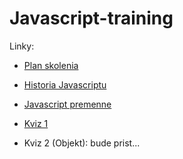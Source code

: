 # Javascript-training

Linky:

* [Plan skolenia](https://docs.google.com/document/d/1m6PF6sNcDmeaU2HV75tS3DbnW4PVk3s7pDQftLC7EVU/edit?usp=sharing)

* [Historia Javascriptu](https://docs.google.com/presentation/d/1wJN5RXf_hl58SzwCu_FTrShoC7svLFzyRMbRjpb2zxU/edit?usp=sharing)

* [Javascript premenne](https://docs.google.com/presentation/d/1-d_UuLrbU4K3AsYM5H-lCPir_EmkOmQxU2XqD_qIX5I/edit?usp=sharing)

* [Kviz 1](https://docs.google.com/presentation/d/1FV86r6A9lFKGlOgLvvGQ7HJvTcH-GQmBFE1115u8pCE/edit?usp=sharing)

* Kviz 2 (Objekt):
bude prist...
